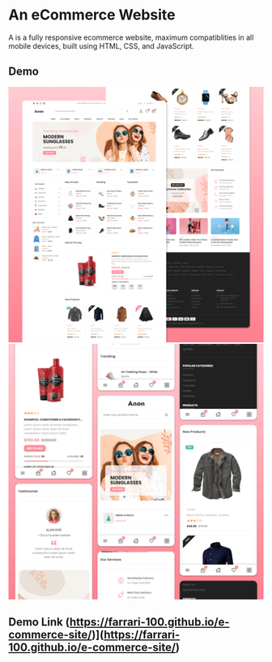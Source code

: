 # An eCommerce Website



A is a fully responsive ecommerce website, maximum compatiblities in all mobile devices, built using HTML, CSS, and JavaScript.

## Demo

![Anon Desktop Demo](./website-demo-image/desktop.png "Desktop Demo")
![Anon Mobile Demo](./website-demo-image/mobile.png "Mobile Demo")


## Demo Link  (https://farrari-100.github.io/e-commerce-site/)](https://farrari-100.github.io/e-commerce-site/)
